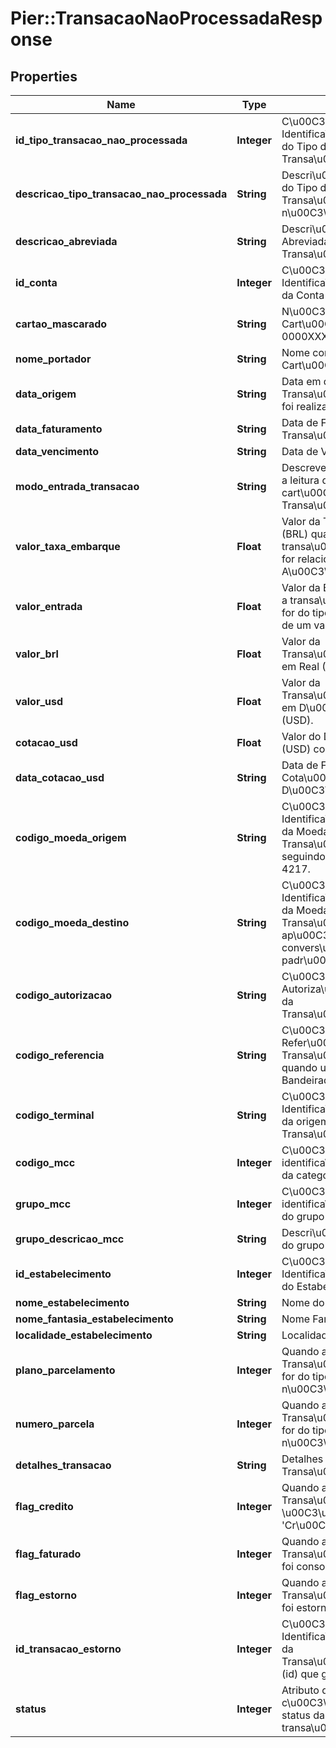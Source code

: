 # Pier::TransacaoNaoProcessadaResponse

## Properties
Name | Type | Description | Notes
------------ | ------------- | ------------- | -------------
**id_tipo_transacao_nao_processada** | **Integer** | C\u00C3\u00B3digo de Identifica\u00C3\u00A7\u00C3\u00A3o do Tipo da Transa\u00C3\u00A7\u00C3\u00A3o. | [optional] 
**descricao_tipo_transacao_nao_processada** | **String** | Descri\u00C3\u00A7\u00C3\u00A3o do Tipo da Transa\u00C3\u00A7\u00C3\u00A3o n\u00C3\u00A3o Processada. | [optional] 
**descricao_abreviada** | **String** | Descri\u00C3\u00A7\u00C3\u00A3o Abreviada da Transa\u00C3\u00A7\u00C3\u00A3o. | [optional] 
**id_conta** | **Integer** | C\u00C3\u00B3digo de Identifica\u00C3\u00A7\u00C3\u00A3o da Conta (id). | [optional] 
**cartao_mascarado** | **String** | N\u00C3\u00BAmero do Cart\u00C3\u00A3o em Formato 0000XXXXXXXX0000. | [optional] 
**nome_portador** | **String** | Nome completo do Portador do Cart\u00C3\u00A3o. | [optional] 
**data_origem** | **String** | Data em que a Transa\u00C3\u00A7\u00C3\u00A3o foi realizada. | [optional] 
**data_faturamento** | **String** | Data de Faturamento da Transa\u00C3\u00A7\u00C3\u00A3o. | [optional] 
**data_vencimento** | **String** | Data de Vencimento da Fatura. | [optional] 
**modo_entrada_transacao** | **String** | Descreve o modo utilizado para realizar a leitura dos dados do cart\u00C3\u00A3o para realizar a Transa\u00C3\u00A7\u00C3\u00A3o. | [optional] 
**valor_taxa_embarque** | **Float** | Valor da Taxa de Embarque em Real (BRL) quando a transa\u00C3\u00A7\u00C3\u00A3o for relacionada a Compra de Passagens A\u00C3\u00A9reas. | [optional] 
**valor_entrada** | **Float** | Valor da Entrada em Real (BRL) quando a transa\u00C3\u00A7\u00C3\u00A3o for do tipo Parcelada com o pagamento de um valor de Entrada. | [optional] 
**valor_brl** | **Float** | Valor da Transa\u00C3\u00A7\u00C3\u00A3o em Real (BRL). | [optional] 
**valor_usd** | **Float** | Valor da Transa\u00C3\u00A7\u00C3\u00A3o em D\u00C3\u00B3lar Americano (USD). | [optional] 
**cotacao_usd** | **Float** | Valor do D\u00C3\u00B3lar Americano (USD) convertido em Real (BRL). | [optional] 
**data_cotacao_usd** | **String** | Data de Fechamento da Cota\u00C3\u00A7\u00C3\u00A3o do D\u00C3\u00B3lar Americano (USD). | [optional] 
**codigo_moeda_origem** | **String** | C\u00C3\u00B3digo de Identifica\u00C3\u00A7\u00C3\u00A3o da Moeda utilizada na Transa\u00C3\u00A7\u00C3\u00A3o, seguindo padr\u00C3\u00A3o ISO 4217. | [optional] 
**codigo_moeda_destino** | **String** | C\u00C3\u00B3digo de Identifica\u00C3\u00A7\u00C3\u00A3o da Moeda da Transa\u00C3\u00A7\u00C3\u00A3o ap\u00C3\u00B3s a convers\u00C3\u00A3o, seguindo padr\u00C3\u00A3o ISO 4217. | [optional] 
**codigo_autorizacao** | **String** | C\u00C3\u00B3digo de Autoriza\u00C3\u00A7\u00C3\u00A3o da Transa\u00C3\u00A7\u00C3\u00A3o. | [optional] 
**codigo_referencia** | **String** | C\u00C3\u00B3digo de Refer\u00C3\u00AAncia da Transa\u00C3\u00A7\u00C3\u00A3o quando utilizado Cart\u00C3\u00A3o Bandeirado. | [optional] 
**codigo_terminal** | **String** | C\u00C3\u00B3digo de Identifica\u00C3\u00A7\u00C3\u00A3o da origem da captura da Transa\u00C3\u00A7\u00C3\u00A3o. | [optional] 
**codigo_mcc** | **Integer** | C\u00C3\u00B3digo de identifica\u00C3\u00A7\u00C3\u00A3o da categoria do Estabelecimento. | [optional] 
**grupo_mcc** | **Integer** | C\u00C3\u00B3digo de identifica\u00C3\u00A7\u00C3\u00A3o do grupo do Estabelecimento. | [optional] 
**grupo_descricao_mcc** | **String** | Descri\u00C3\u00A7\u00C3\u00A3o do grupo do Estabelecimento. | [optional] 
**id_estabelecimento** | **Integer** | C\u00C3\u00B3digo de Identifica\u00C3\u00A7\u00C3\u00A3o do Estabelecimento (id). | [optional] 
**nome_estabelecimento** | **String** | Nome do Estabelecimento. | [optional] 
**nome_fantasia_estabelecimento** | **String** | Nome Fantasia do Estabelecimento. | [optional] 
**localidade_estabelecimento** | **String** | Localidade do Estabelecimento. | [optional] 
**plano_parcelamento** | **Integer** | Quando a Transa\u00C3\u00A7\u00C3\u00A3o for do tipo Parcelada, apresenta o n\u00C3\u00BAmero total de Parcelas. | [optional] 
**numero_parcela** | **Integer** | Quando a Transa\u00C3\u00A7\u00C3\u00A3o for do tipo Parcelada, apresenta o n\u00C3\u00BAmero da Parcela. | [optional] 
**detalhes_transacao** | **String** | Detalhes complementares a respeito da Transa\u00C3\u00A7\u00C3\u00A3o. | [optional] 
**flag_credito** | **Integer** | Quando ativa, indica que a Transa\u00C3\u00A7\u00C3\u00A3o \u00C3\u00A9 do Tipo &#39;Cr\u00C3\u00A9dito&#39;. | [optional] 
**flag_faturado** | **Integer** | Quando ativa, indica que a Transa\u00C3\u00A7\u00C3\u00A3o foi consolidada em uma Fatura. | [optional] 
**flag_estorno** | **Integer** | Quando ativa, indica que a Transa\u00C3\u00A7\u00C3\u00A3o foi estornada. | [optional] 
**id_transacao_estorno** | **Integer** | C\u00C3\u00B3digo de Identifica\u00C3\u00A7\u00C3\u00A3o da Transa\u00C3\u00A7\u00C3\u00A3o (id) que gerou o estorno. | [optional] 
**status** | **Integer** | Atributo que representa o c\u00C3\u00B3digo identificador do status da transa\u00C3\u00A7\u00C3\u00A3o. | [optional] 



